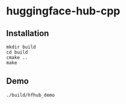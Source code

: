 # huggingface-hub-cpp

## Installation

```shell
mkdir build
cd build
cmake ..
make
```

## Demo

```shell
./build/hfhub_demo
```
